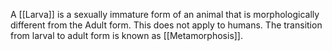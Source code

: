 A [[Larva]] is a sexually immature form of an animal that is morphologically different from the Adult form. This does not apply to humans. The transition from larval to adult form is known as [[Metamorphosis]].